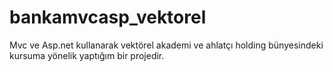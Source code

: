 # bankamvcasp_vektorel
 Mvc ve Asp.net kullanarak vektörel akademi ve ahlatçı holding bünyesindeki kursuma yönelik yaptığım bir projedir.
